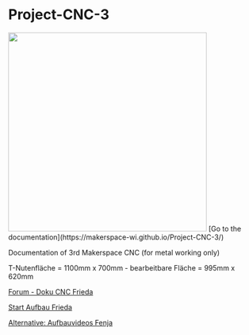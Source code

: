 # Project-CNC-3
<img src="https://github.com/user-attachments/assets/1ca7d879-9efd-4a05-83ab-e284bf574b44" width="400">
[Go to the documentation](https://makerspace-wi.github.io/Project-CNC-3/)

Documentation of 3rd Makerspace CNC (for metal working only)

T-Nutenfläche = 1100mm x 700mm - bearbeitbare Fläche = 995mm x 620mm

[Forum - Doku CNC Frieda](https://www.rc-network.de/threads/fr%C3%A4se-frieda.560454/)

[Start Aufbau Frieda](https://www.rc-network.de/threads/fr%C3%A4se-frieda.560454/page-7#post-6101748)

[Alternative: Aufbauvideos Fenja](https://youtube.com/playlist?list=PLLCksGowj_HlLhqURt2nQoHIq9-4l2GwC)


